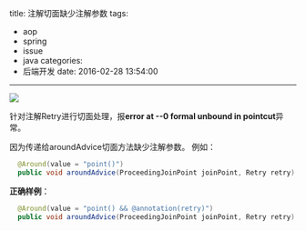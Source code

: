 title: 注解切面缺少注解参数
tags:
  - aop
  - spring
  - issue
  - java
categories:
  - 后端开发
date: 2016-02-28 13:54:00
---

<img src="/asserts/images/logo/spring.png" class="img-logo img-center" />

针对注解Retry进行切面处理，报**error at --0 formal unbound in pointcut**异常。

因为传递给aroundAdvice切面方法缺少注解参数。
例如：
``` java
  @Around(value = "point()")
  public void aroundAdvice(ProceedingJoinPoint joinPoint, Retry retry) throws Throwable
```

**正确样例**：
``` java
  @Around(value = "point() && @annotation(retry)")
  public void aroundAdvice(ProceedingJoinPoint joinPoint, Retry retry) throws Throwable
```